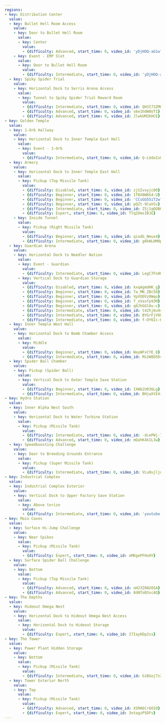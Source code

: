 ```yaml
---
regions:
- key: Distribution Center
  value:
  - key: Bullet Hell Room Access
    value:
    - key: Door to Bullet Hell Room
      value:
      - key: Center
        value:
        - {difficulty: Advanced, start_time: 0, video_id: 'yDjHOQ-aG1w?si=PpW01Hv6797Savpq&t=9'}
    - key: Event - EMP Slot
      value:
      - key: Door to Bullet Hell Room
        value:
        - {difficulty: Intermediate, start_time: 0, video_id: 'yDjHOQ-aG1w?si=zPe36NJtWJCEMhPd'}
  - key: Spiky Spider Trial
    value:
    - key: Horizontal Dock to Serris Arena Access
      value:
      - key: Tunnel to Spiky Spider Trial Reward Room
        value:
        - {difficulty: Intermediate, start_time: 0, video_id: QH3I73ZMQ3c}
        - {difficulty: Advanced, start_time: 0, video_id: s6e1hOW8UTI}
        - {difficulty: Advanced, start_time: 0, video_id: JlwkUM2KHCE}
- key: Golden Temple
  value:
  - key: 1-Orb Hallway
    value:
    - key: Horizontal Dock to Inner Temple East Hall
      value:
      - key: Event - 1-Orb
        value:
        - {difficulty: Intermediate, start_time: 0, video_id: Q-LUdoIx0yQ}
  - key: Armory
    value:
    - key: Horizontal Dock to Inner Temple East Hall
      value:
      - key: Pickup (Top Missile Tank)
        value:
        - {difficulty: Disabled, start_time: 0, video_id: zjSIvxyjc00}
        - {difficulty: Beginner, start_time: 0, video_id: 1T8X8W6G4-U}
        - {difficulty: Beginner, start_time: 0, video_id: 'CCsGG55iT2w?si=QpcFt0IvayRhDNXG'}
        - {difficulty: Beginner, start_time: 0, video_id: pQZt-9CaVSs}
        - {difficulty: Intermediate, start_time: 0, video_id: Z5j1qOOBOSk}
        - {difficulty: Expert, start_time: 0, video_id: Ttq2UmsIBJE}
    - key: Inside Tunnel
      value:
      - key: Pickup (Right Missile Tank)
        value:
        - {difficulty: Beginner, start_time: 0, video_id: qiadG_Nmux4}
        - {difficulty: Intermediate, start_time: 0, video_id: g0kWLHM0p1Y}
  - key: Guardian Arena
    value:
    - key: Horizontal Dock to Needler Nation
      value:
      - key: Event - Guardian
        value:
        - {difficulty: Intermediate, start_time: 0, video_id: LegC7Fn0GIs}
      - key: Vertical Dock to Guardian Storage
        value:
        - {difficulty: Disabled, start_time: 0, video_id: kxqAgmdHK_g}
        - {difficulty: Beginner, start_time: 0, video_id: 7a_MN_ZBc58}
        - {difficulty: Beginner, start_time: 0, video_id: VpVOOVz0Wqo}
        - {difficulty: Beginner, start_time: 0, video_id: f_xVasfp93M}
        - {difficulty: Beginner, start_time: 0, video_id: q8JhGGl8u-c}
        - {difficulty: Intermediate, start_time: 0, video_id: t42hj6u94cI}
        - {difficulty: Intermediate, start_time: 0, video_id: BYGrFjVOOXQ}
        - {difficulty: Intermediate, start_time: 0, video_id: f-OY6Ic-H9w}
  - key: Inner Temple West Hall
    value:
    - key: Horizontal Dock to Bomb Chamber Access
      value:
      - key: Middle
        value:
        - {difficulty: Beginner, start_time: 0, video_id: WayWFvCYE_8}
        - {difficulty: Intermediate, start_time: 0, video_id: Ms2W8U5Drpg}
  - key: Spider Ball Chamber
    value:
    - key: Pickup (Spider Ball)
      value:
      - key: Vertical Dock to Outer Temple Save Station
        value:
        - {difficulty: Beginner, start_time: 0, video_id: IXWb2U036Lg}
        - {difficulty: Intermediate, start_time: 0, video_id: BHjwXtE4i44}
- key: Hydro Station
  value:
  - key: Inner Alpha Nest South
    value:
    - key: Horizontal Dock to Water Turbine Station
      value:
      - key: Pickup (Missile Tank)
        value:
        - {difficulty: Intermediate, start_time: 0, video_id: -dcePWj-7jI}
        - {difficulty: Advanced, start_time: 0, video_id: mQahK4kIL3w}
  - key: Speedboosting Challenge
    value:
    - key: Door to Breeding Grounds Entrance
      value:
      - key: Pickup (Super Missile Tank)
        value:
        - {difficulty: Intermediate, start_time: 0, video_id: VLu8ujljuGg}
- key: Industrial Complex
  value:
  - key: Industrial Complex Exterior
    value:
    - key: Vertical Dock to Upper Factory Save Station
      value:
      - key: Above torizo
        value:
        - {difficulty: Intermediate, start_time: 0, video_id: 'youtube:'}
- key: Main Caves
  value:
  - key: Surface Hi-Jump Challenge
    value:
    - key: Near Spikes
      value:
      - key: Pickup (Missile Tank)
        value:
        - {difficulty: Expert, start_time: 0, video_id: oMKgePFHxHY}
  - key: Surface Spider Ball Challenge
    value:
    - key: Bottom
      value:
      - key: Pickup (Top Missile Tank)
        value:
        - {difficulty: Advanced, start_time: 0, video_id: oH23Z6N2OSA}
        - {difficulty: Advanced, start_time: 0, video_id: 8dNToB3scAQ}
- key: The Depths
  value:
  - key: Hideout Omega Nest
    value:
    - key: Horizontal Dock to Hideout Omega Nest Access
      value:
      - key: Horizontal Dock to Hideout Storage
        value:
        - {difficulty: Expert, start_time: 0, video_id: I7IayKDp2ss}
- key: The Tower
  value:
  - key: Power Plant Hidden Storage
    value:
    - key: Bottom
      value:
      - key: Pickup (Missile Tank)
        value:
        - {difficulty: Intermediate, start_time: 0, video_id: GiBGoj7z2Pg}
  - key: Tower Exterior North
    value:
    - key: Top
      value:
      - key: Pickup (Missile Tank)
        value:
        - {difficulty: Advanced, start_time: 0, video_id: XSMA6Cr6O10}
        - {difficulty: Expert, start_time: 0, video_id: 3ntagzP5DFs}
---
```

